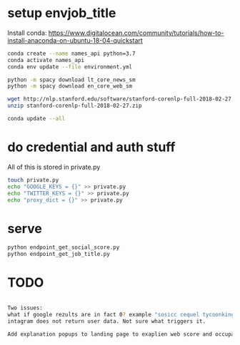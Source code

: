 # setup envjob_title

Install conda:
https://www.digitalocean.com/community/tutorials/how-to-install-anaconda-on-ubuntu-18-04-quickstart

``` bash
conda create --name names_api python=3.7
conda activate names_api
conda env update --file environment.yml

python -m spacy download lt_core_news_sm
python -m spacy download en_core_web_sm

wget http://nlp.stanford.edu/software/stanford-corenlp-full-2018-02-27.zip
unzip stanford-corenlp-full-2018-02-27.zip

conda update --all
```

# do credential and auth stuff

All of this is stored in private.py
``` bash
touch private.py
echo "GOOGLE_KEYS = {}" >> private.py
echo "TWITTER_KEYS = {}" >> private.py
echo "proxy_dict = {}" >> private.py
```

# serve
``` bash
python endpoint_get_social_score.py
python endpoint_get_job_title.py

```

# TODO

``` bash

Two issues:
what if google rezults are in fact 0? example "sosicc cequel tycoonkingz"
intagram does not return user data. Not sure what triggers it.

Add explanation popups to landing page to exaplien web score and occupations

```
